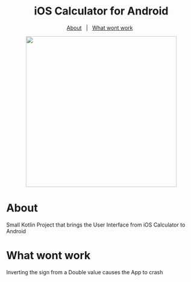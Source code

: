 <h1 align="center">iOS Calculator for Android</h1>

<p align="center">
  <a href="#About">About</a> &#xa0; | &#xa0; 
  <a href="#What-wont-work">What wont work</a> &#xa0;
</p>

<div align="center">
  <img src="https://user-images.githubusercontent.com/28939811/177057461-704db60f-e872-423a-8b83-fcd1813dabf3.jpg" height="400" />
</div>

# About
Small Kotlin Project that brings the User Interface from iOS Calculator to Android

# What wont work
Inverting the sign from a Double value causes the App to crash
